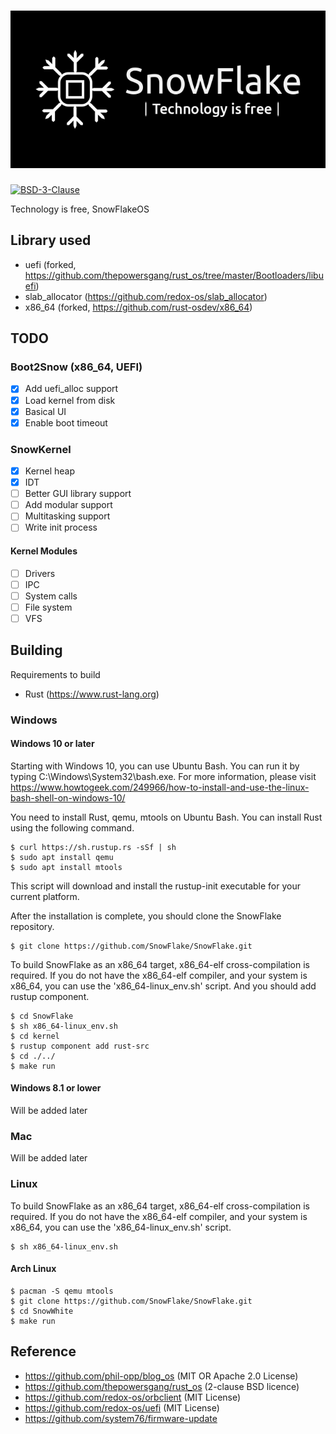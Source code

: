 # ![SnowFlake](./logo.png)

[![BSD-3-Clause][s1]][li]

[s1]: https://img.shields.io/badge/License-BSD%203--Clause-blue.svg

[li]: LICENSE

Technology is free, SnowFlakeOS

## Library used
- uefi (forked, https://github.com/thepowersgang/rust_os/tree/master/Bootloaders/libuefi)
- slab_allocator (https://github.com/redox-os/slab_allocator)
- x86_64 (forked, https://github.com/rust-osdev/x86_64)

## TODO
### Boot2Snow (x86_64, UEFI)
- [x] Add uefi_alloc support
- [x] Load kernel from disk
- [x] Basical UI
- [x] Enable boot timeout
### SnowKernel
- [x] Kernel heap
- [x] IDT
- [ ] Better GUI library support
- [ ] Add modular support
- [ ] Multitasking support
- [ ] Write init process
#### Kernel Modules
- [ ] Drivers
- [ ] IPC
- [ ] System calls
- [ ] File system
- [ ] VFS

## Building
Requirements to build
- Rust (https://www.rust-lang.org)

### Windows
#### Windows 10 or later
Starting with Windows 10, you can use Ubuntu Bash. You can run it by typing C:\Windows\System32\bash.exe. For more information, please visit https://www.howtogeek.com/249966/how-to-install-and-use-the-linux-bash-shell-on-windows-10/

You need to install Rust, qemu, mtools on Ubuntu Bash. You can install Rust using the following command.
```
$ curl https://sh.rustup.rs -sSf | sh
$ sudo apt install qemu
$ sudo apt install mtools
```
This script will download and install the rustup-init executable for your current platform.

After the installation is complete, you should clone the SnowFlake repository.
```
$ git clone https://github.com/SnowFlake/SnowFlake.git
```
To build SnowFlake as an x86_64 target, x86_64-elf cross-compilation is required. If you do not have the x86_64-elf compiler, and your system is x86_64, you can use the 'x86_64-linux_env.sh' script. And you should add rustup component.
```
$ cd SnowFlake
$ sh x86_64-linux_env.sh
$ cd kernel
$ rustup component add rust-src
$ cd ./../
$ make run
```

#### Windows 8.1 or lower
Will be added later

### Mac
Will be added later

### Linux
To build SnowFlake as an x86_64 target, x86_64-elf cross-compilation is required.
If you do not have the x86_64-elf compiler, and your system is x86_64, you can use the 'x86_64-linux_env.sh' script.
```
$ sh x86_64-linux_env.sh
```
#### Arch Linux
```
$ pacman -S qemu mtools
$ git clone https://github.com/SnowFlake/SnowFlake.git
$ cd SnowWhite
$ make run
```

## Reference
- https://github.com/phil-opp/blog_os (MIT OR Apache 2.0 License)
- https://github.com/thepowersgang/rust_os (2-clause BSD licence)
- https://github.com/redox-os/orbclient (MIT License)
- https://github.com/redox-os/uefi (MIT License)
- https://github.com/system76/firmware-update
